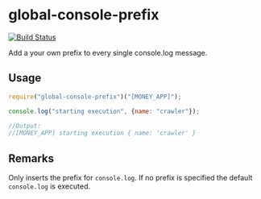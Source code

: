 # global-console-prefix  

[![Build Status](https://travis-ci.org/camilin87/global-console-prefix.svg?branch=master)](https://travis-ci.org/camilin87/global-console-prefix)  

Add a your own prefix to every single console.log message.

## Usage  

```js
require("global-console-prefix")("[MONEY_APP]");

console.log("starting execution", {name: "crawler"});

//Output:
//[MONEY_APP] starting execution { name: 'crawler' }
```

## Remarks  
Only inserts the prefix for `console.log`. If no prefix is specified the default `console.log` is executed.
